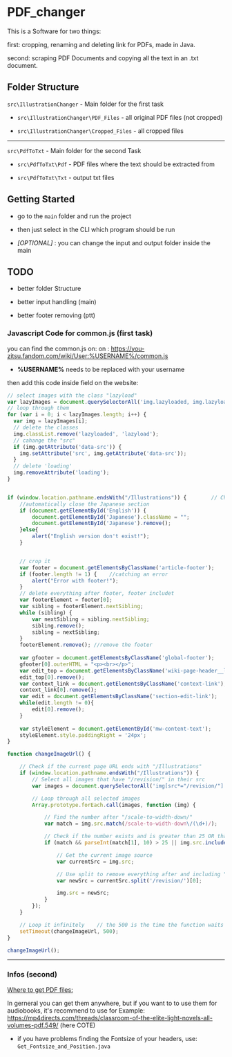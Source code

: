 # PDF_changer

This is a Software for two things:

first: cropping, renaming and deleting link for PDFs, made in Java.

second: scraping PDF Documents and copying all the text in an .txt document.

## Folder Structure

`src\IllustrationChanger` - Main folder for the first task

- `src\IllustrationChanger\PDF_Files` - all original PDF files (not cropped)

- `src\IllustrationChanger\Cropped_Files` - all cropped files

---

`src\PdfToTxt` - Main folder for the second Task

- `src\PdfToTxt\Pdf` - PDF files where the text should be extracted from

- `src\PdfToTxt\Txt` - output txt files

## Getting Started

- go to the `main` folder and run the project

- then just select in the CLI which program should be run

- _[OPTIONAL]_ : you can change the input and output folder inside the main

## TODO

- better folder Structure

- better input handling (main)

- better footer removing (ptt)

### Javascript Code for common.js (first task)

you can find the common.js on: on : <https://you-zitsu.fandom.com/wiki/User:%USERNAME%/common.js>

- **%USERNAME%** needs to be replaced with your username

then add this code inside field on the website:

```javascript
// select images with the class "lazyload"
var lazyImages = document.querySelectorAll('img.lazyloaded, img.lazyload');
// loop through them
for (var i = 0; i < lazyImages.length; i++) {
  var img = lazyImages[i];
  // delete the classes
  img.classList.remove('lazyloaded', 'lazyload');
  // cahange the "src"
  if (img.getAttribute('data-src')) {
    img.setAttribute('src', img.getAttribute('data-src'));
  }
  // delete 'loading'
  img.removeAttribute('loading');
}


if (window.location.pathname.endsWith("/Illustrations")) {        // Check if the current page URL ends with "/Illustrations"
    //automatically close the Japanese section
    if (document.getElementById('English')) {
        document.getElementById('Japanese').className = "";
        document.getElementById('Japanese').remove();
    }else{
        alert("English version don't exist!");
    }


    // crop it
    var footer = document.getElementsByClassName('article-footer');
    if (footer.length != 1) {    //catching an error
        alert("Error with footer!");
    }
    // delete everything after footer, footer includet
    var footerElement = footer[0];
    var sibling = footerElement.nextSibling;
    while (sibling) { 
        var nextSibling = sibling.nextSibling; 
        sibling.remove(); 
        sibling = nextSibling; 
    }
    footerElement.remove(); //remove the footer
    
    var gfooter = document.getElementsByClassName('global-footer');
    gfooter[0].outerHTML = "<p><br></p>";
    var edit_top = document.getElementsByClassName('wiki-page-header__link-container');
    edit_top[0].remove();
    var context_link = document.getElementsByClassName('context-link');
    context_link[0].remove();
    var edit = document.getElementsByClassName('section-edit-link');
    while(edit.length != 0){
        edit[0].remove();
    }
    
    var styleElement = document.getElementById('mw-content-text');
    styleElement.style.paddingRight = '24px';
}

function changeImageUrl() {

    // Check if the current page URL ends with "/Illustrations"
    if (window.location.pathname.endsWith("/Illustrations")) {
        // Select all images that have "/revision/" in their src
        var images = document.querySelectorAll('img[src*="/revision/"]');

        // Loop through all selected images
        Array.prototype.forEach.call(images, function (img) {

            // Find the number after "/scale-to-width-down/"
            var match = img.src.match(/scale-to-width-down\/(\d+)/);

            // Check if the number exists and is greater than 25 OR that the img-src include "/smart/"
            if (match && parseInt(match[1], 10) > 25 || img.src.includes("/smart/")) {

                // Get the current image source
                var currentSrc = img.src;

                // Use split to remove everything after and including "/revision/"
                var newSrc = currentSrc.split('/revision/')[0];

                img.src = newSrc;
            }
        });
    }

    // Loop it infinitely    // the 500 is the time the function waits bevor the next loop in ms
    setTimeout(changeImageUrl, 500);
}

changeImageUrl();
```

---

### Infos (second)

<u>Where to get PDF files:</u>

In gerneral you can get them anywhere, but if you want to to use them for audiobooks, it's recommend to use for Example: <https://mp4directs.com/threads/classroom-of-the-elite-light-novels-all-volumes-pdf.549/> (here COTE)

- if you have problems finding the Fontsize of your headers, use: `Get_Fontsize_and_Position.java`
